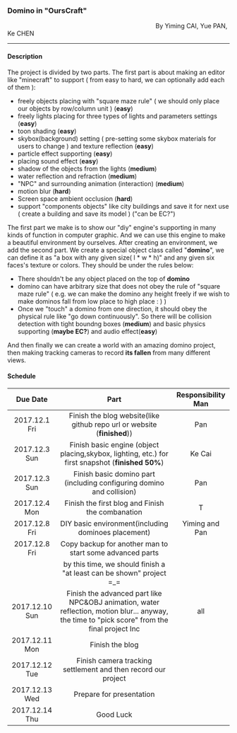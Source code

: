 ### Domino in "OursCraft"
&emsp;&emsp;&emsp;&emsp;&emsp;&emsp;&emsp;&emsp;&emsp;&emsp;&emsp;&emsp;&emsp;&emsp;&emsp;&emsp;&emsp;&emsp;&emsp;&emsp;&emsp;&emsp;&emsp;&emsp;By Yiming CAI, Yue PAN, Ke CHEN

---

#### Description
The project is divided by two parts. The first part is about making an editor like "minecraft" to support ( from easy to hard, we can optionally add each of them ):
* freely objects placing with "square maze rule" ( we should only place our objects by row/column unit ) (**easy**)
* freely lights placing for three types of lights and parameters settings (**easy**)
* toon shading (**easy**)
* skybox(background) setting ( pre-setting some skybox materials for users to change ) and texture reflection (**easy**)
* particle effect supporting (**easy**)
* placing sound effect  (**easy**)
* shadow of the objects from the lights (**medium**)
* water reflection and refraction (**medium**)
* "NPC" and surrounding animation (interaction) (**medium**)
* motion blur (**hard**)
* Screen space ambient occlusion (**hard**)
* support "components objects" like city buildings and save it for next use ( create a building and save its model ) ("can be EC?")

The first part we make is to show our "diy" engine's supporting in many kinds of function in computer graphic. And we can use this engine to make a beautiful environment by ourselves.
After creating an environment, we add the second part.
We create a special object class called "**domino**", we can define it as "a box with any given size( l * w * h)" and any given six faces's texture or colors.
They should be under the rules below:
* There shouldn't be any object placed on the top of **domino**
* domino can have arbitrary size that does not obey the rule of "square maze rule" ( e.g. we can make the domino any height freely if we wish to make dominos fall from low place to high place : ) )
* Once we "touch" a domino from one direction, it should obey the physical rule like "go down continuously". So there will be collision detection with tight boundng boxes (**medium**) and basic physics supporting (**maybe EC?**) and audio effect(**easy**)

And then finally we can create a world with an amazing domino project, then making tracking cameras to record **its fallen** from many different views.
 
#### Schedule

| Due Date  | Part | Responsibility Man|
| :--------: | :--------:| :------: |
| 2017.12.1 Fri | Finish the blog website(like github repo url or website (**finished**)) |Pan|
| 2017.12.3 Sun | Finish basic engine (object placing,skybox, lighting, etc.) for first snapshot (**finished 50%**) |Ke Cai|
| 2017.12.3 Sun | Finish basic domino part (including configuring domino and collision) |Pan|
| 2017.12.4 Mon | Finish the first blog and Finish the combanation|T|
| 2017.12.8 Fri | DIY basic environment(including dominoes placement)| Yiming and Pan |
| 2017.12.8 Fri | Copy backup for another man to start some advanced parts ||
| | by this time, we should finish a "at least can be shown" project =_=||
| 2017.12.10 Sun| Finish the advanced part like NPC&OBJ animation, water reflection, motion blur... anyway, the time to "pick score" from the final project Inc | all |
| 2017.12.11 Mon| Finish the blog||
| 2017.12.12 Tue| Finish camera tracking settlement and then record our project||
| 2017.12.13 Wed| Prepare for presentation ||
| 2017.12.14 Thu| Good Luck||  
  

